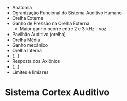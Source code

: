 * Anatomia
* Ogranização Funcional do Sistema Auditivo Humano
* Orelha Externa
* Ganho de Pressão na Orelha Externa
    * Maior ganho ocorre entre 2 e 3 kHz - voz
* Pavilhão Auditivo (orelha)
* Orelha Média
* Ganho mecânico
* Orelha Interna
* (...)
* Resposta dos Axiônios
* (...)
* Limites e limiares

# Sistema Cortex Auditivo
